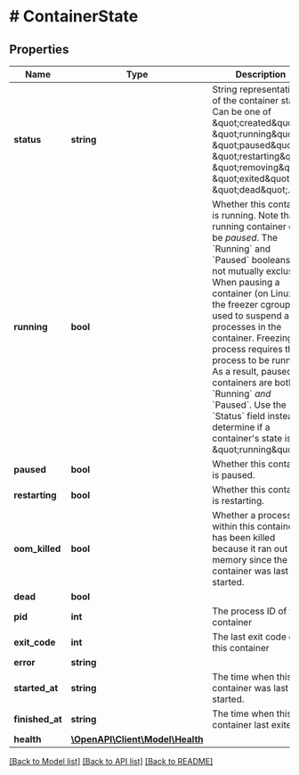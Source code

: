 # # ContainerState

## Properties

Name | Type | Description | Notes
------------ | ------------- | ------------- | -------------
**status** | **string** | String representation of the container state. Can be one of \&quot;created\&quot;, \&quot;running\&quot;, \&quot;paused\&quot;, \&quot;restarting\&quot;, \&quot;removing\&quot;, \&quot;exited\&quot;, or \&quot;dead\&quot;. | [optional]
**running** | **bool** | Whether this container is running.  Note that a running container can be _paused_. The &#x60;Running&#x60; and &#x60;Paused&#x60; booleans are not mutually exclusive:  When pausing a container (on Linux), the freezer cgroup is used to suspend all processes in the container. Freezing the process requires the process to be running. As a result, paused containers are both &#x60;Running&#x60; _and_ &#x60;Paused&#x60;.  Use the &#x60;Status&#x60; field instead to determine if a container&#39;s state is \&quot;running\&quot;. | [optional]
**paused** | **bool** | Whether this container is paused. | [optional]
**restarting** | **bool** | Whether this container is restarting. | [optional]
**oom_killed** | **bool** | Whether a process within this container has been killed because it ran out of memory since the container was last started. | [optional]
**dead** | **bool** |  | [optional]
**pid** | **int** | The process ID of this container | [optional]
**exit_code** | **int** | The last exit code of this container | [optional]
**error** | **string** |  | [optional]
**started_at** | **string** | The time when this container was last started. | [optional]
**finished_at** | **string** | The time when this container last exited. | [optional]
**health** | [**\OpenAPI\Client\Model\Health**](Health.md) |  | [optional]

[[Back to Model list]](../../README.md#models) [[Back to API list]](../../README.md#endpoints) [[Back to README]](../../README.md)
